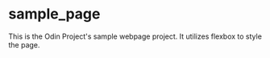 # sample_page

This is the Odin Project's sample webpage project. It utilizes flexbox to style the page. 
